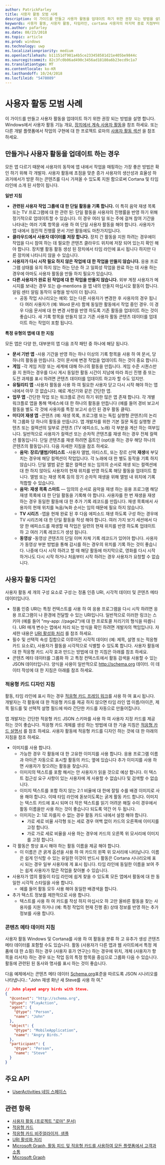 ```yaml
---
author: PatrickFarley
title: 사용자 활동 모범 사례
description: 이 가이드를 만들고 사용자 활동을 업데이트 하기 위한 권장 되는 방법을 설명 합니다.
keywords: 사용자 활동, 사용자 활동, 타임라인, cortana 사용자의 마지막 종료 지점부터 시작, cortana 내 마지막 종료 지점부터 시작, 프로젝트 로마
ms.author: pafarley
ms.date: 08/23/2018
ms.topic: article
ms.prod: windows
ms.technology: uwp
ms.localizationpriority: medium
ms.openlocfilehash: b11151df981a4b5ce233458581d21e405be9844c
ms.sourcegitcommit: 82c3fc0b06ad490c3456ad18180a6b23ecd9c1a7
ms.translationtype: MT
ms.contentlocale: ko-KR
ms.lasthandoff: 10/24/2018
ms.locfileid: "5478089"
---
```

# <a name="user-activities-best-practices"></a>사용자 활동 모범 사례

이 가이드를 만들고 사용자 활동을 업데이트 하기 위한 권장 되는 방법을 설명 합니다. Windows에서 사용자 활동 기능 개요, [장치에서 계속 사용자 활동](https://docs.microsoft.com/windows/uwp/launch-resume/useractivities)을 참조 하세요. 또는 다른 개발 플랫폼에서 작업의 구현에 대 한 프로젝트 로마의 [사용자 활동 섹션](https://docs.microsoft.com/windows/project-rome/user-activities/) 을 참조 하세요.

## <a name="when-to-create-or-update-user-activities"></a>만들거나 사용자 활동을 업데이트 하는 경우

모든 앱 다르기 때문에 사용자의 동작에 앱 내에서 작업을 매핑하는 가장 좋은 방법은 확인 하기 위해 각 개발자. 사용자 활동에 초점을 맞춘 증가 사용자의 생산성과 효율성 하 과거에서가 방문 하는 콘텐츠를 다시 가져올 수 있도록 지원 함으로써 Cortana 및 타임 라인에 소개 된 사항이 됩니다.

**일반 지침**

* **관련된 사용자 작업 그룹에 대 한 단일 활동을 기록 합니다.** 이 특히 음악 재생 목록 또는 TV 프로그램에 대 한 관련 된: 단일 활동을 사용자의 진행률을 반영 하기 위해 정기적으로 업데이트할 수 있습니다. 이 경우 여러 일 또는 주에 걸쳐 참여 기간을 나타내는 여러 기록 항목을 사용 하 여 단일 사용자 활동을 해야 합니다. 사용자가 앱 내에서 점진적 진행률 문서 기반 활동에도 마찬가지입니다.
* **클라우드에서 사용자 데이터를 저장 합니다.** 장치 간 활동을 지원 하려는 경우에이 작업을 다시 참여 하는 데 필요한 콘텐츠 클라우드 위치에 저장 되어 있는지 확인 해야 합니다. 장치별 활동 활동 생성 된 장치에서 타임 라인에 표시 됩니다 하지만 다른 장치에 나타나지 않을 수 있습니다.
* **사용자가 다시 시작 필요 하지 않은 작업에 대 한 작업을 만들지 않습니다.** 응용 프로그램 상태를 유지 하지 않는 하는 단순 하 고 일회성 작업을 완료 하는 데 사용 하는 경우에 아마도 사용자 활동을 만들 하지 필요가 있습니다.
* **다른 사용자가 완료 된 작업에 대 한 작업을 만들지 않습니다.** 외부 계정 사용자가 메시지를 보내는 경우 또는 @-mentions 을 앱 내의 만들지 마십시오 활동이 합니다. 알림 센터 알림 동작이 유형을 방식이 더 됩니다.
  * 공동 작업 시나리오는 예외: 있는 다른 사용자가 변경한 후 사용자의 경우 됩니다 여러 사용자가 (예: Word 문서) 함께 동일한 활동에서 작업 중인 경우. 이 경우 다음 문서에 대 한 변경 사항을 반영 하도록 기존 활동을 업데이트 하는 것이 좋습니다. 새 기록 항목을 만들지 않고 기존 사용자 활동 콘텐츠 데이터를 업데이트 하는 작업이 포함 됩니다.

**특정 유형의 앱에 대 한 지침**

모든 앱은 다양 한, 대부분의 앱 다음 조작 패턴 중 하나에 해당 됩니다.
* **문서 기반 앱** -사용 기간을 반영 하는 하나 이상의 기록 항목을 사용 하 여 문서, 당 하나의 활동을 만듭니다. 것이 문서에 변경 작업을 업데이트 하는 것이 중요 합니다.
* **게임** -각 게임 저장 또는 세계에 대해 하나의 활동을 만듭니다. 게임 수준 시퀀스만을 지 원하는 경우를 다시 게시 동일한 활동 시간이 지남에 따라 최신 진행 중 또는 도전 과제를 표시 하려면 콘텐츠 데이터를 업데이트 하고자 할 수도 있지만.
* **유틸리티 앱** -사용자 활동을 사용 하 여 필요한 사용자 닫고 다시 시작 해야 하는 앱 내에서 아무 것 없습니다. 예로 계산기와 같은 간단한 앱.
* **업무 앱** -간단한 작업 또는 워크플로 관리 하기 위한 많은 앱 존재 합니다. 각 개별 워크플로 앱을 통해 액세스에 대 한 하나의 활동을 만듭니다 (예를 들어 경비 보고서 활동을 별도 각 것에 사용자를 특정 보고서 승인 된 경우 활동 클릭).
* **미디어 재생 앱** -콘텐츠 (예: 재생 목록, 프로그램 또는 독립 실행형 콘텐츠)의 논리적 그룹화 당 하나의 활동을 만듭니다. 앱 개발자를 위한 기본 질문 독립 실행형 콘텐츠 또는 컬렉션의 일부로 콘텐츠 (TV 에피소드, 노래) 각 부분을 계산 하는 여부입니다. 일반적으로 사용자가 컬렉션 또는 순차적 콘텐츠를 재생 하는 경우 전체 컬렉션 활동입니다. 단일 콘텐츠를 재생 하려면 옵트인 (opt)을 하는 경우 해당 하나의 콘텐츠의 활동입니다. 다음 자세한 지침을 참조 하세요.
  * **음악: 장르/앨범/아티스트** -사용자 앨범, 아티스트, 또는 장르 선택 **재생**에 부딪치는 경우에 해당 컬렉션이 작업입니다. 각 노래에 대 한 별도 동작을 기록 하지 않습니다. 단일 앨범 같은 짧은 컬렉션 또는 임의의 순서로 재생 되는 컬렉션에 대 한 하지 않아도 사용자의 현재 위치를 반영 하도록 해당 활동을 업데이트 합니다. 앨범 또는 재생 목록 등의 장기 순차적 재생을 위해 앨범 내 위치에 기록 적합할 수 있습니다.
  * **음악: 재생 목록 스마트** — 임의의 순서로 음악을 재생 하는 응용 프로그램 해당 재생 목록에 대 한 단일 활동을 기록해 야 합니다. 사용자를 한 번 재생을 재생 하는 경우 동일한 활동에 대 한 추가 기록 레코드를 만듭니다. 재생 목록에서 사용자의 현재 위치를 녹음/녹화 순서는 임의 때문에 필요 하지 않습니다.
  * **TV 시리즈** -앱을 현재 완료 된 후 다음 에피소드 재생 하도록 구성 하는 경우에 TV 시리즈에 대 한 단일 활동을 작성 해야 합니다. 여러 가지 보기 세션에서 다양 한 에피소드를 재생할 때 작업은 일련의 현재 위치를 반영 하도록 업데이트 하 고 여러 기록 레코드가 생성 됩니다.
  * **동영상** -동영상 콘텐츠의 단일 이며 자체 기록 레코드가 있어야 합니다. 사용자가 동영상 부분 방법을 통해 감시를 하는 경우의 위치를 기록 하는 것이 좋습니다. 나중에 다시 시작 하려고 할 때 해당 활동에 마지막으로, 영화를 다시 시작 하거나도 다시 시작 하거나 처음부터 시작 하려는 경우 사용자가 요청할 수 없습니다.

## <a name="user-activity-design"></a>사용자 활동 디자인

사용자 활동 세 개의 구성 요소로 구성:는 정품 인증 URI, 시각적 데이터 및 콘텐츠 메타 데이터입니다.
* 정품 인증 URI는 특정 컨텍스트를 사용 하 여 응용 프로그램을 다시 시작 하려면 응용 프로그램이 나 환경에 전달할 수 있는 URI입니다. 일반적으로 이러한 링크는 스키마 (예를 들어 "my-app: //page2")에 대 한 프로토콜 처리기의 형식을 따릅니다. URI 매개 변수는 앱에서 처리 되는 방식을 확인 하려면 개발자의 책임입니다. 자세한 내용은 [URI 활성화 처리](https://docs.microsoft.com/windows/uwp/launch-resume/handle-uri-activation) 를 참조 하세요.
* 필수 및 선택적 속성 집합으로 이루어진 시각적 데이터 (예: 제목, 설명 또는 적응형 카드 요소로), 사용자가 활동을 시각적으로 식별할 수 있도록 합니다. 사용자 활동에 대 한 적응형 카드 시각 효과 만드는 방법에 대 한 지침은 아래를 참조 하세요.
* 콘텐츠 메타 데이터를 그룹화 하 고 특정 컨텍스트에서 활동 검색을 사용할 수 있는 JSON 데이터입니다. 양식을 사용이 일반적으로 http://schema.org 데이터. 이 데이터 작성에 대 한 지침은 아래를 참조 하세요.

### <a name="adaptive-card-design-guidelines"></a>적응형 카드 디자인 지침

활동, 타임 라인에 표시 하는 경우 [적응형 카드 프레임 워크](https://docs.microsoft.com/adaptive-cards/)를 사용 하 여 표시 됩니다. 개발자는 각 활동에 대 한 적응형 카드를 제공 하지 않으면 타임 라인 앱 이름/아이콘, 제목 필드를 및 선택적 설명 필드에 따라 간단한 카드를 자동으로 만들어집니다. 

앱 개발자는 간단한 적응형 카드 JSON 스키마를 사용 하 여 사용자 지정 카드를 제공 하는 것이 좋습니다. 적응형 카드 개체를 생성 하는 방법에 대 한 기술 지침은 [적응형 카드 설명서](https://docs.microsoft.com/adaptive-cards/authoring-cards/getting-started) 를 참조 하세요. 사용자 활동에 적응형 카드를 디자인 하는 것에 대 한 아래의 지침을 참조 하세요.
* 이미지를 사용 합니다.
  * 가능한 경우 각 활동에 대 한 고유한 이미지를 사용 합니다. 응용 프로그램 이름과 아이콘 자동으로 표시할 활동의 카드; 옆에 있습니다 추가 이미지를 사용 하면 사용자가 찾으려는 활동을 찾습니다.
  * 이미지의 텍스트를 포함 해서는 안 사용자가 읽을 것으로 예상 합니다. 이 텍스트 접근성 요구 사항이 있는 사용자에 게 사용할 수 없습니다 및 검색할 수 없습니다.
  * 이미지 텍스트를 포함 하지 않는 2:1 비율에 대 한에 잘릴 수를 배경 이미지로 사용 해야 합니다. 이때 타임 라인에 돋보이도록는 굵게 활동 카드 합니다. 이미지는 텍스트 카드에 표시 되며 더 작은 텍스트를 읽기 어려운 해질 수이 경우에서 활동 이름을만 사용 하는 것이 좋습니다 되도록 약간 어 두 됩니다.
  * 이미지는 2: 1로 자를지 수 없는 경우 활동 카드 내에서 설정 해야 합니다.  
    * 가로 세로 비율 사각형 또는 세로 경우 여백 없이 카드의 오른쪽에 이미지를 고정 합니다.
    * 가로 가로 세로 비율을 사용 하는 경우에 카드의 오른쪽 위 모서리에 이미지를 고정 합니다.
* 각 활동은 항상 표시 해야 하는 활동 이름을 제공 해야 합니다.
  * 이 이름은 큰 굵게 옵션을 사용 하 여 카드의 왼쪽 위 모서리에 나타납니다. 이름은 쉽게 인식할 수 있는 유일한 이것이 반드시 활동은 Cortana 시나리오에 표시 되는 경우 일부 사용자에 게 표시 됩니다. 타임 라인에 동일한 이름을 보여 주는 쉽게 사용자가 많은 작업을 찾아볼 수 있습니다.
* 사용자가 앱의 활동이 타임 라인에 쉽게 찾을 수 있도록 모든 앱에서 활동에 대 한 동일한 시각적 스타일을 사용 합니다.
  * 예를 들어 활동 모두 사용 해야 동일한 배경색을 합니다.
* 추가 텍스트 정보를 제한적으로 사용 합니다. 
  * 텍스트를 사용 하 여 카드를 작성 하지 마십시오 하 고만 올바른 활동을 찾는 사용자를 지원 하거나 (예: 특정 작업의 현재 진행 중) 상태 정보를 반영 하는 추가 정보를 사용 합니다.

### <a name="content-metadata-guidelines"></a>콘텐츠 메타 데이터 지침

사용자 활동 Windows 및 Cortana를 사용 하 여 활동을 분류 하 고 유추가 생성 콘텐츠 메타 데이터를 포함할 수도 있습니다. 활동 (사용자가 다른 앱과 웹 사이트에서 특정 제품에 대 한 쇼핑) 하는 경우 (사용자 휴가 연구는) 하는 경우에 위치, 개체 (사용자가 항목을 리서치) 하는 경우 또는 작업 등의 특정 항목을 중심으로 그룹화 다음 수 있습니다. 활동에 관련된 된 동사와 명사를 표시 하는 것이 좋습니다. 

다음 예제에서는 콘텐츠 메타 데이터 [Schema.org](https://schema.org/)표준을 따르도록 JSON 시나리오를 나타냅니다.: "John 재생 화난 새 Steve를 사용 하 여."

```json
// John played angry birds with Steve.
{
  "@context": "http://schema.org",
  "@type": "PlayAction",
  "agent": {
    "@type": "Person",
    "name": "John"
  },
  "object": {
    "@type": "MobileApplication",
    "name": "Angry Birds."
  },
  "participant": {
    "@type": "Person",
    "name": "Steve"
  }
}
```

## <a name="key-apis"></a>주요 API

* [UserActivities 네임 스페이스](https://docs.microsoft.com/uwp/api/windows.applicationmodel.useractivities)

## <a name="related-topics"></a>관련 항목

* [사용자 활동 (프로젝트 "로마" 문서)](https://docs.microsoft.com/windows/project-rome/user-activities/)
* [적응형 카드](https://docs.microsoft.com/adaptive-cards/)
* [적응형 카드 비주얼라이저, 샘플](http://adaptivecards.io/)
* [URI 활성화 처리](https://docs.microsoft.com/windows/uwp/launch-resume/handle-uri-activation)
* [Microsoft Graph, 활동 피드 및 적응형 카드를 사용하여 모든 플랫폼에서 고객과 소통](https://channel9.msdn.com/Events/Connect/2017/B111)
* [Microsoft Graph](https://developer.microsoft.com/graph/)
